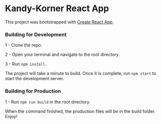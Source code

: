 # Kandy-Korner React App

This project was bootstrapped with [Create React App](https://github.com/facebook/create-react-app).

### Building for Development

1 - Clone the repo.

2 - Open your terminal and navigate to the root directory.

3 - Run `npm install`.

The project will take a minute to build. Once it is complete, run `npm start` to start the development server.

### Building for Production

1 - Run `npm run build` in the root directory.

When the command finished, the production files will be in the build folder. Enjoy!
